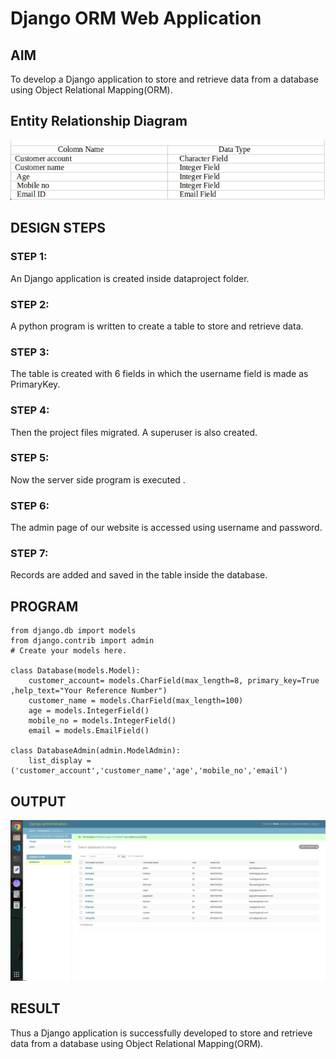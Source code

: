 # Django ORM Web Application

## AIM
To develop a Django application to store and retrieve data from a database using Object Relational Mapping(ORM).

## Entity Relationship Diagram
![output](/tabular%20column.png)

## DESIGN STEPS

### STEP 1:

An Django application is created inside dataproject folder.

### STEP 2:

A python program is written to create a table to store and retrieve data.

### STEP 3:

The table is created with 6 fields in which the username field is made as PrimaryKey.

### STEP 4:

Then the project files migrated. A superuser is also created.

### STEP 5:

Now the server side program is executed .

### STEP 6:

The admin page of our website is accessed using username and password.

### STEP 7:

Records are added and saved in the table inside the database.


## PROGRAM

```
from django.db import models
from django.contrib import admin
# Create your models here.

class Database(models.Model):
    customer_account= models.CharField(max_length=8, primary_key=True ,help_text="Your Reference Number")
    customer_name = models.CharField(max_length=100)
    age = models.IntegerField()
    mobile_no = models.IntegerField()
    email = models.EmailField()

class DatabaseAdmin(admin.ModelAdmin):
    list_display = ('customer_account','customer_name','age','mobile_no','email')
```

## OUTPUT

![output](/pic.png)


## RESULT

Thus a Django application is successfully developed to store and retrieve data from a database using Object Relational Mapping(ORM).